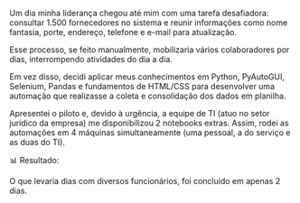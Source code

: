 Um dia minha liderança chegou até mim com uma tarefa desafiadora: consultar 1.500 fornecedores no sistema e reunir informações como nome fantasia, porte, endereço, telefone e e-mail para atualização.

Esse processo, se feito manualmente, mobilizaria vários colaboradores por dias, interrompendo atividades do dia a dia.

Em vez disso, decidi aplicar meus conhecimentos em Python, PyAutoGUI, Selenium, Pandas e fundamentos de HTML/CSS para desenvolver uma automação que realizasse a coleta e consolidação dos dados em planilha.

Apresentei o piloto e, devido à urgência, a equipe de TI (atuo no setor jurídico da empresa) me disponibilizou 2 notebooks extras. Assim, rodei as automações em 4 máquinas simultaneamente (uma pessoal, a do serviço e as duas do TI).

📊 Resultado:

O que levaria dias com diversos funcionários, foi concluído em apenas 2 dias.
